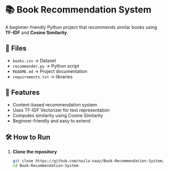 # 📚 Book Recommendation System

A beginner-friendly Python project that recommends similar books using **TF-IDF** and **Cosine Similarity**.

## 📂 Files
- `books.csv` → Dataset
- `recommender.py` → Python script
- `README.md` → Project documentation
- `requirements.txt` → libraries

## 🚀 Features  
- Content-based recommendation system  
- Uses TF-IDF Vectorizer for text representation  
- Computes similarity using Cosine Similarity  
- Beginner-friendly and easy to extend  

## 🛠️ How to Run  

1. **Clone the repository**  
   ```bash
   git clone https://github.com/naila-naaz/Book-Recommendation-System.git
   cd Book-Recommendation-System
